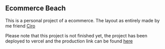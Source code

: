 ## Ecommerce Beach
This is a personal project of a ecommerce. The layout as entirely made by me friend [Ciro](https://github.com/CiroRocha)

Please note that this project is not finished yet, the project has been deployed to vercel and the production link can be found [here](https://ecommerce-coral-alpha.vercel.app/)

